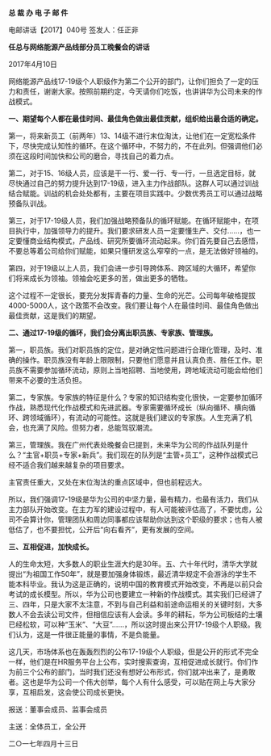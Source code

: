**总 裁 办 电 子 邮 件**

 

电邮讲话【2017】040号           签发人：任正非

**任总与网络能源产品线部分员工晚餐会的讲话**

2017年4月10日

网络能源产品线17-19级个人职级作为第二个公开的部门，让你们担负了一定的压力和责任，谢谢大家。按照前期约定，今天请你们吃饭，也讲讲华为公司未来的作战模式。

**一、期望每个人都在最佳时间、最佳角色做出最佳贡献，组织给出最合适的确定。**

第一，将来新员工（前两年）13、14级不进行末位淘汰，让他们在一定宽松条件下，尽快完成认知性的循环。在这个循环中，不努力的，不在此列。但强调他们必须在这段时间加快和公司的磨合，寻找自己的着力点。

第二，对于15、16级人员，应该是干一行、爱一行、专一行，一旦选定目标，就尽快通过自己的努力提升达到17-19级，进入主力作战部队。这群人可以通过训战结合赋能。训战的机会处处都有，主要在项目实践中。少数优秀员工可以通过战略预备队训战。

第三，对于17-19级人员，我们加强战略预备队的循环赋能。在循环赋能中，在项目执行中，加强领导力的提升。我们要求研发人员一定要懂生产、交付……，也一定要懂商业结构模式，产品线、研究所要循环流动起来。你们首先要自己去感悟，不要总等着公司给你们赋能，如果只懂研发这么窄窄的一点，是无法做好领袖的。

第四，对于19级以上人员，我们会进一步引导跨体系、跨区域的大循环，希望你们将来成长为领袖。领袖会吃更多的苦，做出更多的牺牲。

这个过程不一定很长，要充分发挥青春的力量、生命的光芒。公司每年破格提拔4000-5000人，这个政策不会改变。我们要让每个人在最佳时间、最佳角色做出最佳贡献，这是我们的期望。



 

**二、通过17-19级的循环，我们会分离出职员族、专家族、管理族。**

第一，职员族。我们对职员族的定位，是对确定性问题进行合理化管理，及时、准确的操作。职员族没有年龄上限限制，只要他们愿意并且认真负责、胜任工作。职员族不需要参加循环流动，原则上当地招聘、当地使用，跨地域流动可能会给他们带来不必要的生活负担。

第二，专家族。专家族的特征是什么？专家的知识结构变化很快，一定要参加循环作战，熟悉现代化作战模式和先进武器。专家需要循环成长（纵向循环、横向循环、跨领域循环），有流动的可能性。这就是我们建议的专家族。人生充满了机会，也充满了风险。但努力者，总能驾驭潮流。

第三，管理族。我在广州代表处晚餐会已提到，未来华为公司的作战队列是什么？“主官+职员+专家+新兵”。我们现在的队列是“主管+员工”，这种作战模式已经不适合我们越来越复杂的项目要求。

主官责任重大，又处在末位淘汰的重点区域中，但也前程远大。

所以，我们强调17-19级是华为公司的中坚力量，最有精力，也最有活力，我们从主力部队开始改变。在主力军的建设过程中，有人可能被评估高了，不要忧虑，公司不会算计你，管理团队和周边同事都应该帮助你达到这个职级的要求；也有人被低估了，也不要担忧，公开后“向右看齐”，更有发展的空间。



 

**三、互相促进，加快成长。**

人的生命太短，大多数人的职业生涯大约是30年。五、六十年代时，清华大学就提出“为祖国工作50年”，就是要加强身体锻炼，最近清华规定不会游泳的学生不能本科毕业。我认为这是正确的，说明中国的教育模式开始改变，不再是以前只会考试的成长模型。所以，华为公司也要建立一种新的作战模式。其实我们已经讲了三、四年，只是大家不太注意，不到与自己利益和前途命运相关的关键时刻，大多数人不会去读公司文件，但相信应该有人会读。多年的耕耘，华为公司板结的土壤已经松软，可以种“玉米”、“大豆”……，所以这时提出来公开17-19级个人职级。我们认为，这是一件很正能量的事情，不是负能量。

这几天，市场体系也在轰轰烈烈的公布17-19级个人职级，但是公开的形式不完全一样，他们是在HR服务平台上公布，实时搜索查询，互相促进成长就行。你们作为前三个公布的部门，当时我们还没有想好公布形式，你们就冲出来了，是勇敢者。这也是华为公司一个伟大创举，每个人有什么感受，可以贴在网上与大家分享，互相启发，这会使公司成长更快。





报送：董事会成员、监事会成员

主送：全体员工，全公开

二○一七年四月十三日